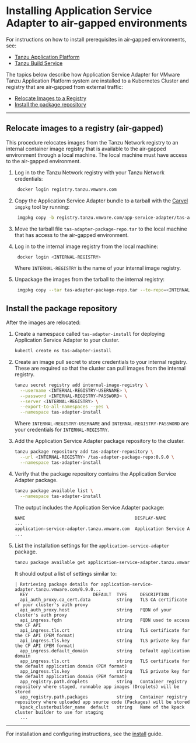 # Installing Application Service Adapter to air-gapped environments

For instructions on how to install prerequisites in air-gapped environments, see:

* [Tanzu Application Platform](https://docs.vmware.com/en/Tanzu-Application-Platform/1.1/tap/GUID-install.html)
* [Tanzu Build Service](https://docs.vmware.com/en/Tanzu-Build-Service/1.5/vmware-tanzu-build-service/GUID-installing-no-kapp.html#installation-to-air-gapped-environment)

The topics below describe how Application Service Adapter for VMware Tanzu Application Platform system are installed to a Kubernetes Cluster and registry that are air-gapped from external traffic:

* [Relocate Images to a Registry](#relocate-images-to-registry)
* [Install the package repository](#install-package-repo)

----

## <a id="relocate-images-to-registry"></a>Relocate images to a registry (air-gapped)

This procedure relocates images from the Tanzu Network registry to an internal container image registry that is available to the air-gapped environment through a local machine.
The local machine must have access to the air-gapped environment.

1. Log in to the Tanzu Network registry with your Tanzu Network credentials:
   ```bash
    docker login registry.tanzu.vmware.com
   ```

2. Copy the Application Service Adapter bundle to a tarball with the [Carvel](https://carvel.dev/imgpkg/) `imgpkg` tool by running:
   ```bash
    imgpkg copy -b registry.tanzu.vmware.com/app-service-adapter/tas-adapter-package-repo:0.9.0 --to-tar tas-adapter-package-repo.tar
   ```
3. Move the tarball file `tas-adapter-package-repo.tar` to the local machine that has access to the air-gapped environment.

4. Log in to the internal image registry from the local machine:
   ```bash
    docker login <INTERNAL-REGISTRY>
   ```

   Where `INTERNAL-REGISTRY` is the name of your internal image registry.

5. Unpackage the images from the tarball to the internal registry:
   ```bash
    imgpkg copy --tar tas-adapter-package-repo.tar --to-repo=<INTERNAL-REGISTRY> /tas-adapter-package-repo
   ```

## <a id="install-package-repo"></a>Install the package repository

After the images are relocated:

1. Create a namespace called `tas-adapter-install` for deploying Application Service Adapter to your cluster.

    ```bash
    kubectl create ns tas-adapter-install
    ```

2. Create an image pull secret to store credentials to your internal registry. These are required so that the cluster can pull images from the internal registry.

    ```bash
    tanzu secret registry add internal-image-registry \
      --username <INTERNAL-REGISTRY-USERNAME> \
      --password <INTERNAL-REGISTRY-PASSWORD> \
      --server <INTERNAL-REGISTRY> \
      --export-to-all-namespaces --yes \
      --namespace tas-adapter-install
    ```

   Where `INTERNAL-REGISTRY-USERNAME` and `INTERNAL-REGISTRY-PASSWORD` are your credentials for `INTERNAL-REGISTRY`.

3. Add the Application Service Adapter package repository to the cluster.

    ```bash
    tanzu package repository add tas-adapter-repository \
      --url <INTERNAL-REGISTRY> /tas-adapter-package-repo:0.9.0 \
      --namespace tas-adapter-install
    ```
4. Verify that the package repository contains the Application Service Adapter package.

    ```bash
    tanzu package available list \
      --namespace tas-adapter-install
    ```

   The output includes the Application Service Adapter package:

    ```bash
    NAME                                          DISPLAY-NAME                 SHORT-DESCRIPTION                                                   LATEST-VERSION
    ...
    application-service-adapter.tanzu.vmware.com  Application Service Adapter  Application Service Adapter for VMware Tanzu Application Platform  0.9.0
    ...
    ```

5. List the installation settings for the `application-service-adapter` package.

    ```bash
    tanzu package available get application-service-adapter.tanzu.vmware.com/0.9.0 --values-schema --namespace tas-adapter-install
    ```

   It should output a list of settings similar to:

    ```
    | Retrieving package details for application-service-adapter.tanzu.vmware.com/0.9.0...
      KEY                         DEFAULT  TYPE     DESCRIPTION
      api_auth_proxy.ca_cert.data          string   TLS CA certificate of your cluster's auth proxy
      api_auth_proxy.host                  string   FQDN of your cluster's auth proxy
      api_ingress.fqdn                     string   FQDN used to access the CF API
      api_ingress.tls.crt                  string   TLS certificate for the CF API (PEM format)
      api_ingress.tls.key                  string   TLS private key for the CF API (PEM format)
      app_ingress.default_domain           string   Default application domain
      app_ingress.tls.crt                  string   TLS certificate for the default application domain (PEM format)
      app_ingress.tls.key                  string   TLS private key for the default application domain (PEM format)
      app_registry.path.droplets           string   Container registry repository where staged, runnable app images (Droplets) will be stored
      app_registry.path.packages           string   Container registry repository where uploaded app source code (Packages) will be stored
      kpack_clusterbuilder_name  default   string   Name of the kpack cluster builder to use for staging
      ...
    ```

---

For installation and configuring instructions, see the [install](install.md) guide.
